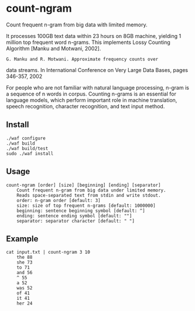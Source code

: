 count-ngram
===========

 Count frequent n-gram from big data with limited memory.

 It processes 100GB text data within 23 hours on 8GB machine, yielding 1 million top frequent word n-grams. This implements Lossy Counting Algorithm [Manku and Motwani, 2002].

    G. Manku and R. Motwani. Approximate frequency counts over
 data streams. In International Conference on Very Large Data
 Bases, pages 346-357, 2002

For people who are not familiar with natural language processing, n-gram is a sequence of n words in corpus. Counting n-grams is an essential for language models, which perform important role in machine translation, speech recognition, character recognition, and text input method.

Install
-----------

    ./waf configure
    ./waf build
    ./waf build/test
    sudo ./waf install

Usage
-----------
    count-ngram [order] [size] [beginning] [ending] [separator]
        Count frequent n-gram from big data under limited memory.
        Reads space-separated text from stdin and write stdout.
        order: n-gram order [default: 3]
        size: size of top frequent n-grams [default: 1000000]
        beginning: sentence beginning symbol [default: ^]
        ending: sentence ending symbol [default: ""]
        separator: separator character [default: " "]

Example
-----------
    cat input.txt | count-ngram 3 10
        the 88
        she 73
        to 71
        and 56
        ^ 55
        a 52
        was 52
        of 41
        it 41
        her 24
